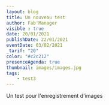 ```yaml
---
layout: blog
title: Un nouveau test
author: Fab'Manager
visible : true
date: 20/01/2021
publishDate: 22/01/2021
eventDate: 03/02/2021
_tarif: "20"
color: "#c2c212"
presenceAgenda: true
thumbnail: images/images.jpg
tags:
    - test3
---
```

Un test pour l'enregistrement d'images